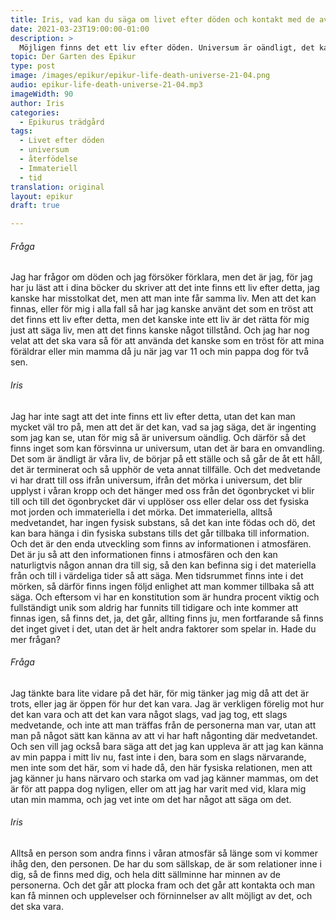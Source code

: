 ```yaml
---
title: Iris, vad kan du säga om livet efter döden och kontakt med de avlidna?
date: 2021-03-23T19:00:00-01:00
description: >
  Möjligen finns det ett liv efter döden. Universum är oändligt, det kan inte förlora något, allt är förvandling. Efter ett liv går det immateriella som vi fick vid befruktningen, berikat med livserfarenheter, tillbaka till universum. Men vi kan inte återvända från det, eftersom det inte finns någon tid i universum och därför inte heller något efteråt. Det som människor tar med sig in i atmosfären kan dra till sig andra människor.
topic: Der Garten des Epikur
type: post
image: /images/epikur/epikur-life-death-universe-21-04.png
audio: epikur-life-death-universe-21-04.mp3
imageWidth: 90
author: Iris
categories:
  - Epikurus trädgård
tags:
  - Livet efter döden
  - universum
  - återfödelse
  - Immateriell
  - tid
translation: original
layout: epikur
draft: true

---
```


###### Fråga
Jag har frågor om döden och jag försöker förklara, men det är jag, för jag har ju läst att i dina böcker du skriver att det inte finns ett liv efter detta, jag kanske har misstolkat det, men att man inte får samma liv.
Men att det kan finnas, eller för mig i alla fall så har jag kanske använt det som en tröst att det finns ett liv efter detta, men det kanske inte ett liv är det rätta för mig just att säga liv, men att det finns kanske något tillstånd.
Och jag har nog velat att det ska vara så för att använda det kanske som en tröst för att mina föräldrar eller min mamma då ju när jag var 11 och min pappa dog för två sen.

###### Iris
Jag har inte sagt att det inte finns ett liv efter detta, utan det kan man mycket väl tro på, men att det är det kan, vad sa jag säga, det är ingenting som jag kan se, utan för mig så är universum oändlig.
Och därför så det finns inget som kan försvinna ur universum, utan det är bara en omvandling.
Det som är ändligt är våra liv, de börjar på ett ställe och så går de åt ett håll, det är terminerat och så upphör de veta annat tillfälle.
Och det medvetande vi har dratt till oss ifrån universum, ifrån det mörka i universum, det blir upplyst i våran kropp och det hänger med oss
från det ögonbrycket vi blir till och till det ögonbrycket där vi upplöser oss eller delar oss det fysiska mot jorden och immateriella i det mörka.
Det immateriella, alltså medvetandet, har ingen fysisk substans, så det kan inte födas och dö, det kan bara hänga i din fysiska substans tills det går tillbaka till information.
Och det är den enda utveckling som finns av informationen i atmosfären.
Det är ju så att den informationen finns i atmosfären och den kan naturligtvis någon annan dra till sig, så den kan befinna sig i det materiella från och till i värdeliga tider så att säga.
Men tidsrummet finns inte i det mörken, så därför finns ingen följd enlighet att man kommer tillbaka så att säga.
Och eftersom vi har en konstitution som är hundra procent viktig och fullständigt unik som aldrig har funnits till tidigare och inte kommer att finnas igen,
så finns det, ja, det går, allting finns ju, men fortfarande så finns det inget givet i det, utan det är helt andra faktorer som spelar in.
Hade du mer frågan?

###### Fråga
Jag tänkte bara lite vidare på det här, för mig tänker jag mig då att det är trots, eller jag är öppen för hur det kan vara.
Jag är verkligen förelig mot hur det kan vara och att det kan vara något slags, vad jag tog, ett slags medvetande,
och inte att man träffas från de personerna man var, utan att man på något sätt kan känna av att vi har haft någonting där medvetandet.
Och sen vill jag också bara säga att det jag kan uppleva är att jag kan känna av min pappa i mitt liv nu,
fast inte i den, bara som en slags närvarande, men inte som det här, som vi hade då, den här fysiska relationen,
men att jag känner ju hans närvaro och starka om vad jag känner mammas, om det är för att pappa dog nyligen,
eller om att jag har varit med vid, klara mig utan min mamma, och jag vet inte om det har något att säga om det.

###### Iris
Alltså en person som andra finns i våran atmosfär så länge som vi kommer ihåg den, den personen.
De har du som sällskap, de är som relationer inne i dig, så de finns med dig, och hela ditt sällminne har minnen av de personerna.
Och det går att plocka fram och det går att kontakta och man kan få minnen och upplevelser och förninnelser av allt möjligt av det, och det ska vara.
